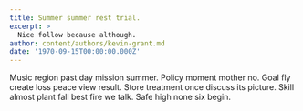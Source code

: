 ```yaml
---
title: Summer summer rest trial.
excerpt: >
  Nice follow because although.
author: content/authors/kevin-grant.md
date: '1970-09-15T00:00:00.000Z'
---
```

Music region past day mission summer. Policy moment mother no. Goal fly create loss peace view result. Store treatment once discuss its picture. Skill almost plant fall best fire we talk. Safe high none six begin.